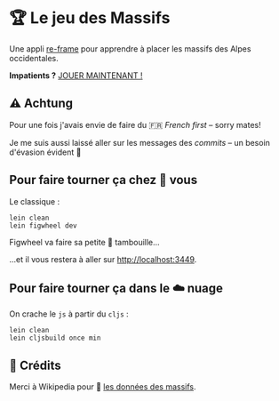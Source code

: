 # :trophy: Le jeu des Massifs

Une appli [re-frame](https://github.com/Day8/re-frame) pour apprendre à placer les massifs des Alpes occidentales.

**Impatients ?** [JOUER MAINTENANT !](https://massifs.booctin.com)

## :warning: Achtung
Pour une fois j'avais envie de faire du :fr: *French first* – sorry mates!

Je me suis aussi laissé aller sur les messages des *commits* – un besoin d'évasion évident :metal:

## Pour faire tourner ça chez :house_with_garden: vous

Le classique :

```
lein clean
lein figwheel dev
```

Figwheel va faire sa petite :stew: tambouille...

...et il vous restera à aller sur [http://localhost:3449](http://localhost:3449).


## Pour faire tourner ça dans le :cloud: nuage


On crache le `js` à partir du `cljs` :

```
lein clean
lein cljsbuild once min
```

## :raised_hands: Crédits

Merci à Wikipedia pour :sunrise_over_mountains: [les données des massifs](https://fr.wikipedia.org/wiki/G%C3%A9ographie_des_Alpes).
